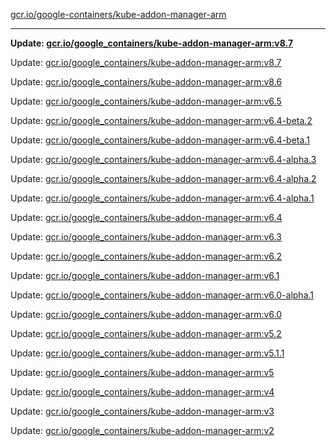 [gcr.io/google-containers/kube-addon-manager-arm](https://hub.docker.com/r/cruse/kube-addon-manager-arm/tags/) 

----
**Update: [gcr.io/google_containers/kube-addon-manager-arm:v8.7](https://hub.docker.com/r/cruse/kube-addon-manager-arm/tags/)**

Update: [gcr.io/google_containers/kube-addon-manager-arm:v8.7](https://hub.docker.com/r/cruse/kube-addon-manager-arm/tags/)

Update: [gcr.io/google_containers/kube-addon-manager-arm:v8.6](https://hub.docker.com/r/cruse/kube-addon-manager-arm/tags/)

Update: [gcr.io/google_containers/kube-addon-manager-arm:v6.5](https://hub.docker.com/r/cruse/kube-addon-manager-arm/tags/)

Update: [gcr.io/google_containers/kube-addon-manager-arm:v6.4-beta.2](https://hub.docker.com/r/cruse/kube-addon-manager-arm/tags/)

Update: [gcr.io/google_containers/kube-addon-manager-arm:v6.4-beta.1](https://hub.docker.com/r/cruse/kube-addon-manager-arm/tags/)

Update: [gcr.io/google_containers/kube-addon-manager-arm:v6.4-alpha.3](https://hub.docker.com/r/cruse/kube-addon-manager-arm/tags/)

Update: [gcr.io/google_containers/kube-addon-manager-arm:v6.4-alpha.2](https://hub.docker.com/r/cruse/kube-addon-manager-arm/tags/)

Update: [gcr.io/google_containers/kube-addon-manager-arm:v6.4-alpha.1](https://hub.docker.com/r/cruse/kube-addon-manager-arm/tags/)

Update: [gcr.io/google_containers/kube-addon-manager-arm:v6.4](https://hub.docker.com/r/cruse/kube-addon-manager-arm/tags/)

Update: [gcr.io/google_containers/kube-addon-manager-arm:v6.3](https://hub.docker.com/r/cruse/kube-addon-manager-arm/tags/)

Update: [gcr.io/google_containers/kube-addon-manager-arm:v6.2](https://hub.docker.com/r/cruse/kube-addon-manager-arm/tags/)

Update: [gcr.io/google_containers/kube-addon-manager-arm:v6.1](https://hub.docker.com/r/cruse/kube-addon-manager-arm/tags/)

Update: [gcr.io/google_containers/kube-addon-manager-arm:v6.0-alpha.1](https://hub.docker.com/r/cruse/kube-addon-manager-arm/tags/)

Update: [gcr.io/google_containers/kube-addon-manager-arm:v6.0](https://hub.docker.com/r/cruse/kube-addon-manager-arm/tags/)

Update: [gcr.io/google_containers/kube-addon-manager-arm:v5.2](https://hub.docker.com/r/cruse/kube-addon-manager-arm/tags/)

Update: [gcr.io/google_containers/kube-addon-manager-arm:v5.1.1](https://hub.docker.com/r/cruse/kube-addon-manager-arm/tags/)

Update: [gcr.io/google_containers/kube-addon-manager-arm:v5](https://hub.docker.com/r/cruse/kube-addon-manager-arm/tags/)

Update: [gcr.io/google_containers/kube-addon-manager-arm:v4](https://hub.docker.com/r/cruse/kube-addon-manager-arm/tags/)

Update: [gcr.io/google_containers/kube-addon-manager-arm:v3](https://hub.docker.com/r/cruse/kube-addon-manager-arm/tags/)

Update: [gcr.io/google_containers/kube-addon-manager-arm:v2](https://hub.docker.com/r/cruse/kube-addon-manager-arm/tags/)

